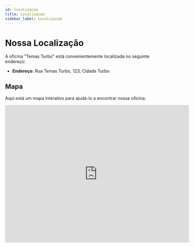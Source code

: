 ```yaml
---
id: localizacao
title: Localizacao
sidebar_label: Localizacao
---
```


# Nossa Localização

A oficina "Temas Turbo" está convenientemente localizada no seguinte endereço:

- **Endereço:** Rua Temas Turbo, 123, Cidade Turbo

## Mapa

Aqui está um mapa interativo para ajudá-lo a encontrar nossa oficina:


<iframe src="https://www.google.com/maps/embed?pb=!1m14!1m12!1m3!1d1339.2945252343495!2d-7.92368255509658!3d37.024175733514085!2m3!1f0!2f0!3f0!3m2!1i1024!2i768!4f13.1!5e0!3m2!1spt-PT!2spt!4v1701774009859!5m2!1spt-PT!2spt" width="600" height="450" style="border:0;" allowfullscreen="" loading="lazy" referrerpolicy="no-referrer-when-downgrade"></iframe>